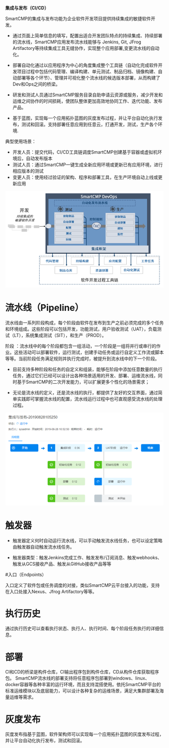**集成与发布（CI/CD）**

SmartCMP的集成与发布功能为企业软件开发项目提供持续集成的敏捷软件开发。

+ 通过页面上简单信息的填写，配置出适合开发团队特点的持续集成、持续部署的流水线，SmartCMP应用发布流水线能够与 Jenkins, Git, JFrog Artifactory等持续集成工具无缝协作，实现整个应用部署,变更流水线的自动化。

+ 部署自动化通过以应用程序为中心的角度集成整个工具链（自动化完成软件开发项目过程中包括代码管理、编译构建、单元测试、制品归档、镜像构建、自动部署等各个环节）、管理并可视化整个流水线的候选版本部署，从而构建了Dev和Ops之间的桥梁。

+ 研发和测试人员通过SmartCMP服务目录自助申请云资源或服务，减少开发和运维之间协作的时间损耗，使团队整体更加高效地协同工作、迭代功能、发布产品。

+ 基于蓝图，实现每一个应用拓扑蓝图的灰度发布过程，并让平台自动化执行发布，测试和回滚。支持部署任意应用到任意云，打通开发，测试，生产各个环境.

典型使用场景：

+ 开发人员：提交代码，CI/CD工具链调度SmartCMP创建基于容器或虚拟机环境后，自动发布版本
+ 测试人员：通过SmartCMP一键生成全新应用环境或更新已有应用环境，进行相应版本的测试
+ 变更人员：使用经过验证的架构、程序和部署工具，在生产环境自动上线或更新应用



![架构图](../../picture/foundationConcepts/架构图V2.png)




# 流水线（Pipeline）

流水线由一系列阶段构成，每个阶段由软件在发布到生产之前必须完成的多个任务和环境组成。这些阶段可以包括开发，功能测试，用户验收测试（UAT），负载测试（LT），系统集成测试（SIT），和生产（PROD）。

阶段 ：流水线中的每个阶段都包含一组活动，一个阶段是一组将并行或串行的作业。这些活动可以部署软件，运行测试，创建手动任务或运行自定义工作流或脚本等等。当前阶段任务满足规则并执行完成时，被提升到流水线中的下一个阶段。

+ 目前支持多种阶段和任务的自定义和组装，能够在阶段中添加任意数量的执行任务，通过它们已经可以设计出各种场景适用的开发、部署、运维流水线，同时基于SmartCMP的二次开发能力，可以扩展更多个性化的场景需求；

+ 无论是流水线的定义，还是流水线的执行，都提供了友好的交互界面，通过简单实践即可掌握流水线的配置，流水线运行过程中也可直观感受流水线的处理过程。


![流水线](../../picture/foundationConcepts/流水线.png)


# 触发器
+ 触发器定义何时自动运行流水线，可以手动触发流水线任务，也可以设定策略由触发器自动触发流水线任务。

+ 触发器类型：触发Jenkins完成工作、触发发布/订阅消息、触发webhooks、触发从GCS接收产品、触发从GitHub接收产品等等



#入口（Endpoints）

入口定义了软件包或任务调度的对接，类似SmartCMP云平台接入的功能，支持在入口处接入Nexus、Jfrog Artifactory等等。


# 执行历史
通过执行历史可以查看执行状态、执行人、执行时间、每个阶段任务执行的详细信息。

# 部署
CI和CD的桥梁是构件仓库，CI输出程序包到构件仓库，CD从构件仓库获取程序包。
SmartCMP流水线的部署支持将任意程序包部署到windows、linux、docker容器等各种丰富的运行环境，而且支持混搭使用。依托SmartCMP平台的标准运维模块以及底层能力，可以设计各种复杂的运维场景，满足大集群部署及海量运维等需求。

# 灰度发布
灰度发布指基于蓝图，软件架构师可以实现每一个应用拓扑蓝图的灰度发布过程，并让平台自动化执行发布，测试和回滚。

